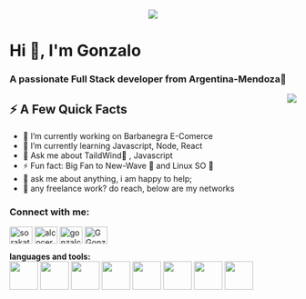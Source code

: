 <h3 align="center">
<img  src="https://i.giphy.com/media/WTcgSMey23umixwJQu/giphy.webp" />
</h3> 
                    
<h1 align="left">Hi 👋, I'm Gonzalo</h1>
<h3 align="left">A passionate Full Stack developer from Argentina-Mendoza🍇</h3>


 
<img align="right" src="https://user-images.githubusercontent.com/80013333/138579735-90f0660a-bbc7-4900-b375-d3ec6e53d90e.gif" />

<h2>⚡️ A Few Quick Facts</h2>
 <ul>
<li>🔭 I’m currently working on Barbanegra E-Comerce</li>
<li>🌱 I’m currently learning Javascript, Node, React</li>
<li>💬 Ask me about TaildWind🍃 , Javascript</li>
<li>⚡ Fun fact: Big Fan to New-Wave 🎵 and Linux SO 🐧</li>
<li>💬 ask me about anything, i am happy to help;</li>
<li>💼 any freelance work? do reach, below are my networks</li>
 </ul>
<h3 align="left">Connect with me:</h3>
<p align="left">
<a href="https://twitter.com/sorakatop" target="blank"><img align="center" src="https://raw.githubusercontent.com/rahuldkjain/github-profile-readme-generator/master/src/images/icons/Social/twitter.svg" alt="sorakatop" height="30" width="40" /></a>
<a href="https://linkedin.com/in/alcocergonzalomatias" target="blank"><img align="center" src="https://raw.githubusercontent.com/rahuldkjain/github-profile-readme-generator/master/src/images/icons/Social/linked-in-alt.svg" alt="alcocergonzalomatias" height="30" width="40" /></a>
<a href="https://instagram.com/gonzalcocer" target="blank"><img align="center" src="https://raw.githubusercontent.com/rahuldkjain/github-profile-readme-generator/master/src/images/icons/Social/instagram.svg" alt="gonzalcocer" height="30" width="40" /></a>
<a href="https://discord.gg/GGonza#4211" target="blank"><img align="center" src="https://raw.githubusercontent.com/rahuldkjain/github-profile-readme-generator/master/src/images/icons/Social/discord.svg" alt="GGonza#4211" height="30" width="40" /></a>
</p>

**languages and tools:**  
 <img height="50" src="https://i.giphy.com/media/XAxylRMCdpbEWUAvr8/giphy.webp">
 <img height="50" src="https://i.giphy.com/media/fsEaZldNC8A1PJ3mwp/giphy.webp">
 <img height="50" src="https://i.giphy.com/media/Sr8xDpMwVKOHUWDVRD/giphy.webp">
 <img height="50" src="https://i.giphy.com/media/ln7z2eWriiQAllfVcn/giphy.webp">
 <img height="50" src="https://i.giphy.com/media/kdFc8fubgS31b8DsVu/giphy.webp">
 <img height="50" src="https://i.giphy.com/media/eNAsjO55tPbgaor7ma/giphy.webp">
 <img height="50" src="https://i.giphy.com/media/kH1DBkPNyZPOk0BxrM/giphy.webp">
 <img height="50" src="https://c.tenor.com/7OM1QNVM3-wAAAAC/archpepe.gif">

